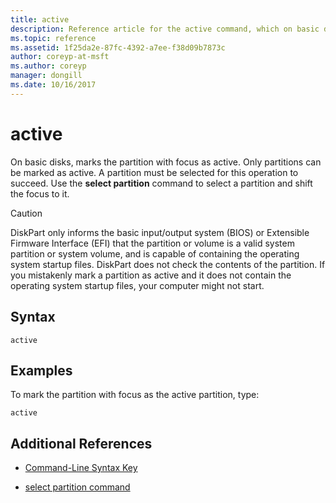 ```yaml
---
title: active
description: Reference article for the active command, which on basic disks, marks the partition with focus as active.
ms.topic: reference
ms.assetid: 1f25da2e-87fc-4392-a7ee-f38d09b7873c
author: coreyp-at-msft
ms.author: coreyp
manager: dongill
ms.date: 10/16/2017
---
```


# active

On basic disks, marks the partition with focus as active. Only partitions can be marked as active. A partition must be selected for this operation to succeed. Use the **select partition** command to select a partition and shift the focus to it.

> [!CAUTION]
> DiskPart only informs the basic input/output system (BIOS) or Extensible Firmware Interface (EFI) that the partition or volume is a valid system partition or system volume, and is capable of containing the operating system startup files. DiskPart does not check the contents of the partition. If you mistakenly mark a partition as active and it does not contain the operating system startup files, your computer might not start.

## Syntax

```
active
```

## Examples

To mark the partition with focus as the active partition, type:

```
active
```

## Additional References

- [Command-Line Syntax Key](command-line-syntax-key.md)

- [select partition command](select-partition.md)
